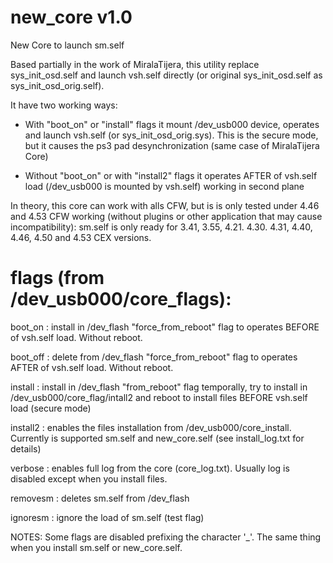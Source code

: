 new_core v1.0
=============

New Core to launch sm.self

Based partially in the work of MiralaTijera, this utility replace sys_init_osd.self and launch vsh.self directly (or original sys_init_osd.self as sys_init_osd_orig.self).

It have two working ways:

- With "boot_on" or "install" flags it mount /dev_usb000 device, operates and launch vsh.self (or sys_init_osd_orig.sys). This is the secure mode, but it causes the ps3 pad desynchronization (same case of MiralaTijera Core)

- Without "boot_on" or with "install2" flags it operates AFTER of vsh.self load (/dev_usb000 is mounted by vsh.self) working in second plane


In theory, this core can work with alls CFW, but is is only tested under 4.46 and 4.53 CFW working (without plugins or other application that may cause incompatibility): sm.self is only ready for 3.41, 3.55, 4.21. 4.30. 4.31, 4.40, 4.46, 4.50 and 4.53 CEX versions. 


flags (from /dev_usb000/core_flags):
====================================
boot_on : install in /dev_flash "force_from_reboot" flag to operates BEFORE of vsh.self load. Without reboot.

boot_off : delete from /dev_flash "force_from_reboot" flag to operates AFTER of vsh.self load. Without reboot.

install : install in /dev_flash "from_reboot" flag temporally, try to install in /dev_usb000/core_flag/intall2 and reboot to install files BEFORE vsh.self load (secure mode)

install2 : enables the files installation from /dev_usb000/core_install. Currently is supported sm.self and new_core.self (see install_log.txt for details)

verbose : enables full log from the core (core_log.txt). Usually log is disabled except when you install files.

removesm : deletes sm.self from /dev_flash

ignoresm : ignore the load of sm.self (test flag)

NOTES: Some flags are disabled prefixing the character '_'. The same thing when you install sm.self or new_core.self.
